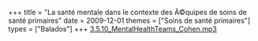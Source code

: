+++
title = "La santé mentale dans le contexte des Ã©quipes de soins de santé primaires"
date = 2009-12-01
themes = ["Soins de santé primaires"]
types = ["Balados"]
+++
[3.5.10_MentalHealthTeams_Cohen.mp3](/files/3.5.10_MentalHealthTeams_Cohen.mp3)
